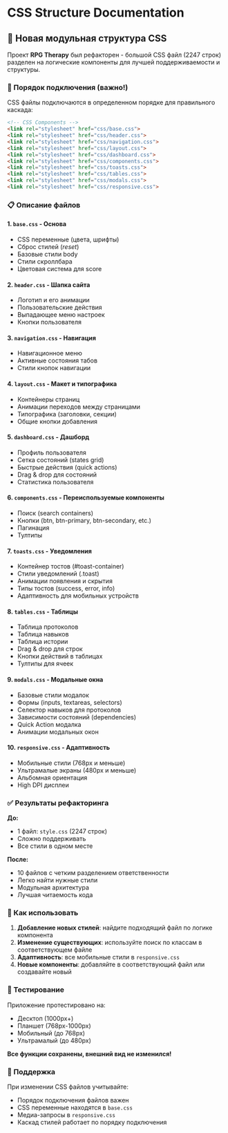 # CSS Structure Documentation

## 📁 Новая модульная структура CSS

Проект **RPG Therapy** был рефакторен - большой CSS файл (2247 строк) разделен на логические компоненты для лучшей поддерживаемости и структуры.

### 🎯 Порядок подключения (важно!)

CSS файлы подключаются в определенном порядке для правильного каскада:

```html
<!-- CSS Components -->
<link rel="stylesheet" href="css/base.css">
<link rel="stylesheet" href="css/header.css">
<link rel="stylesheet" href="css/navigation.css">
<link rel="stylesheet" href="css/layout.css">
<link rel="stylesheet" href="css/dashboard.css">
<link rel="stylesheet" href="css/components.css">
<link rel="stylesheet" href="css/toasts.css">
<link rel="stylesheet" href="css/tables.css">
<link rel="stylesheet" href="css/modals.css">
<link rel="stylesheet" href="css/responsive.css">
```

### 📋 Описание файлов

#### 1. `base.css` - Основа
- CSS переменные (цвета, шрифты)
- Сброс стилей (*reset*)
- Базовые стили body
- Стили скроллбара
- Цветовая система для score

#### 2. `header.css` - Шапка сайта
- Логотип и его анимации
- Пользовательские действия
- Выпадающее меню настроек
- Кнопки пользователя

#### 3. `navigation.css` - Навигация
- Навигационное меню
- Активные состояния табов
- Стили кнопок навигации

#### 4. `layout.css` - Макет и типографика
- Контейнеры страниц
- Анимации переходов между страницами
- Типографика (заголовки, секции)
- Общие кнопки добавления

#### 5. `dashboard.css` - Дашборд
- Профиль пользователя
- Сетка состояний (states grid)
- Быстрые действия (quick actions)
- Drag & drop для состояний
- Статистика пользователя

#### 6. `components.css` - Переиспользуемые компоненты
- Поиск (search containers)
- Кнопки (btn, btn-primary, btn-secondary, etc.)
- Пагинация
- Тултипы

#### 7. `toasts.css` - Уведомления
- Контейнер тостов (#toast-container)
- Стили уведомлений (.toast)
- Анимации появления и скрытия
- Типы тостов (success, error, info)
- Адаптивность для мобильных устройств

#### 8. `tables.css` - Таблицы
- Таблица протоколов
- Таблица навыков  
- Таблица истории
- Drag & drop для строк
- Кнопки действий в таблицах
- Тултипы для ячеек

#### 9. `modals.css` - Модальные окна
- Базовые стили модалок
- Формы (inputs, textareas, selectors)
- Селектор навыков для протоколов
- Зависимости состояний (dependencies)
- Quick Action модалка
- Анимации модальных окон

#### 10. `responsive.css` - Адаптивность
- Мобильные стили (768px и меньше)
- Ультрамалые экраны (480px и меньше)
- Альбомная ориентация
- High DPI дисплеи

### ✅ Результаты рефакторинга

**До:**
- 1 файл: `style.css` (2247 строк)
- Сложно поддерживать
- Все стили в одном месте

**После:**
- 10 файлов с четким разделением ответственности
- Легко найти нужные стили
- Модульная архитектура
- Лучшая читаемость кода

### 🚀 Как использовать

1. **Добавление новых стилей**: найдите подходящий файл по логике компонента
2. **Изменение существующих**: используйте поиск по классам в соответствующем файле
3. **Адаптивность**: все мобильные стили в `responsive.css`
4. **Новые компоненты**: добавляйте в соответствующий файл или создавайте новый

### 📱 Тестирование

Приложение протестировано на:
- Десктоп (1000px+)
- Планшет (768px-1000px) 
- Мобильный (до 768px)
- Ультрамалый (до 480px)

**Все функции сохранены, внешний вид не изменился!**

### 🔧 Поддержка

При изменении CSS файлов учитывайте:
- Порядок подключения файлов важен
- CSS переменные находятся в `base.css`
- Медиа-запросы в `responsive.css`
- Каскад стилей работает по порядку подключения 